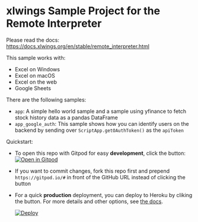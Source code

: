 # xlwings Sample Project for the Remote Interpreter

Please read the docs: https://docs.xlwings.org/en/stable/remote_interpreter.html

This sample works with:

* Excel on Windows
* Excel on macOS
* Excel on the web
* Google Sheets

There are the following samples:

* `app`: A simple hello world sample and a sample using yfinance to fetch stock history data as a pandas DataFrame
* `app_google_auth`: This sample shows how you can identify users on the backend by sending over `ScriptApp.getOAuthToken()` as the `apiToken`

Quickstart:

* To open this repo with Gitpod for easy **development**, click the button:  
[![Open in Gitpod](https://gitpod.io/button/open-in-gitpod.svg)](https://gitpod.io/#https://github.com/xlwings/xlwings-web-fastapi)

* If you want to commit changes, fork this repo first and prepend `https://gitpod.io/#` in front of the GitHub URL instead of clicking the button

* For a quick **production** deployment, you can deploy to Heroku by cliking the button. For more details and other options, see [the docs](https://docs.xlwings.org/en/web/remote_interpreter.html#production-deployment).  

  [![Deploy](https://www.herokucdn.com/deploy/button.svg)](https://heroku.com/deploy)
